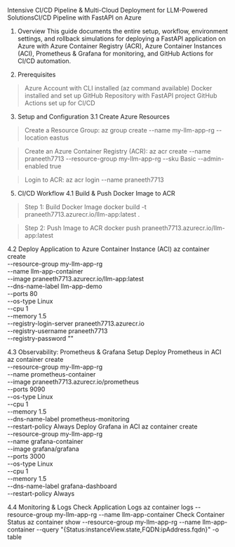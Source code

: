 Intensive CI/CD Pipeline & Multi-Cloud Deployment for LLM-Powered SolutionsCI/CD Pipeline with FastAPI on Azure

1. Overview
This guide documents the entire setup, workflow, environment settings, and rollback simulations for deploying a FastAPI application on Azure with Azure Container Registry (ACR), Azure Container Instances (ACI), Prometheus & Grafana for monitoring, and GitHub Actions for CI/CD automation.

2. Prerequisites
> Azure Account with CLI installed (az command available)
> Docker installed and set up
> GitHub Repository with FastAPI project
> GitHub Actions set up for CI/CD

3. Setup and Configuration
3.1 Create Azure Resources
> Create a Resource Group:
az group create --name my-llm-app-rg --location eastus

> Create an Azure Container Registry (ACR):
az acr create --name praneeth7713 --resource-group my-llm-app-rg --sku Basic --admin-enabled true

> Login to ACR:
az acr login --name praneeth7713

5. CI/CD Workflow
4.1 Build & Push Docker Image to ACR
> Step 1: Build Docker Image
docker build -t praneeth7713.azurecr.io/llm-app:latest .

> Step 2: Push Image to ACR
docker push praneeth7713.azurecr.io/llm-app:latest

4.2 Deploy Application to Azure Container Instance (ACI)
az container create \
  --resource-group my-llm-app-rg \
  --name llm-app-container \
  --image praneeth7713.azurecr.io/llm-app:latest \
  --dns-name-label llm-app-demo \
  --ports 80 \
  --os-type Linux \
  --cpu 1 \
  --memory 1.5 \
  --registry-login-server praneeth7713.azurecr.io \
  --registry-username praneeth7713 \
  --registry-password "<your-password>"

4.3 Observability: Prometheus & Grafana Setup
Deploy Prometheus in ACI
az container create \
  --resource-group my-llm-app-rg \
  --name prometheus-container \
  --image praneeth7713.azurecr.io/prometheus \
  --ports 9090 \
  --os-type Linux \
  --cpu 1 \
  --memory 1.5 \
  --dns-name-label prometheus-monitoring \
  --restart-policy Always
Deploy Grafana in ACI
az container create \
  --resource-group my-llm-app-rg \
  --name grafana-container \
  --image grafana/grafana \
  --ports 3000 \
  --os-type Linux \
  --cpu 1 \
  --memory 1.5 \
  --dns-name-label grafana-dashboard \
  --restart-policy Always

4.4 Monitoring & Logs
Check Application Logs
az container logs --resource-group my-llm-app-rg --name llm-app-container
Check Container Status
az container show --resource-group my-llm-app-rg --name llm-app-container --query "{Status:instanceView.state,FQDN:ipAddress.fqdn}" -o table

